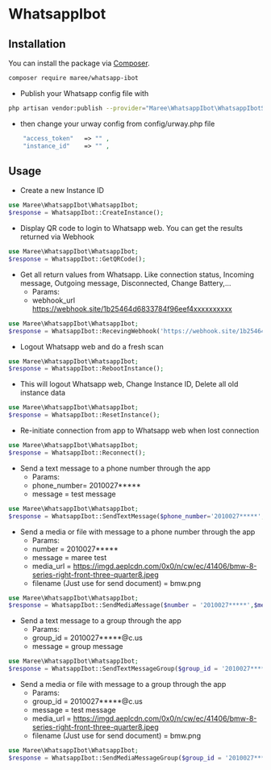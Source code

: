 # WhatsappIbot
## Installation

You can install the package via [Composer](https://getcomposer.org).

```bash
composer require maree/whatsapp-ibot
```
- Publish your Whatsapp config file with

```bash
php artisan vendor:publish --provider="Maree\WhatsappIbot\WhatsappIbotServiceProvider" --tag="whatsapp"
```
- then change your urway config from config/urway.php file

```php
    "access_token"   => "" ,
    "instance_id"    => "" ,
```
## Usage

- Create a new Instance ID

```php
use Maree\WhatsappIbot\WhatsappIbot;
$response = WhatsappIbot::CreateInstance();

```

- Display QR code to login to Whatsapp web. You can get the results returned via Webhook

```php
use Maree\WhatsappIbot\WhatsappIbot;
$response = WhatsappIbot::GetQRCode();

```

- Get all return values from Whatsapp. Like connection status, Incoming message, Outgoing message, Disconnected, Change Battery,...
	- Params:
	- webhook_url	https://webhook.site/1b25464d6833784f96eef4xxxxxxxxxx

```php
use Maree\WhatsappIbot\WhatsappIbot;
$response = WhatsappIbot::RecevingWebhook('https://webhook.site/1b25464d6833784f96eef4xxxxxxxxxx');

```

- Logout Whatsapp web and do a fresh scan

```php
use Maree\WhatsappIbot\WhatsappIbot;
$response = WhatsappIbot::RebootInstance();

```

- This will logout Whatsapp web, Change Instance ID, Delete all old instance data

```php
use Maree\WhatsappIbot\WhatsappIbot;
$response = WhatsappIbot::ResetInstance();

```

- Re-initiate connection from app to Whatsapp web when lost connection

```php
use Maree\WhatsappIbot\WhatsappIbot;
$response = WhatsappIbot::Reconnect();

```

- Send a text message to a phone number through the app
	- Params:
	- phone_number= 2010027*****
	- message	= test message

```php
use Maree\WhatsappIbot\WhatsappIbot;
$response = WhatsappIbot::SendTextMessage($phone_number='2010027*****','maree test');

```

- Send a media or file with message to a phone number through the app
	- Params:
	- number	= 2010027*****
	- message	= maree test
	- media_url = https://imgd.aeplcdn.com/0x0/n/cw/ec/41406/bmw-8-series-right-front-three-quarter8.jpeg
	- filename (Just use for send document) =	bmw.png

```php
use Maree\WhatsappIbot\WhatsappIbot;
$response = WhatsappIbot::SendMediaMessage($number = '2010027*****',$message = 'media',$media_url = 'https://imgd.aeplcdn.com/0x0/n/cw/ec/41406/bmw-8-series-right-front-three-quarter8.jpeg',$filename = 'bmw');

```


- Send a text message to a group through the app
	- Params:
	- group_id = 2010027*****@c.us
	- message  = group message

```php
use Maree\WhatsappIbot\WhatsappIbot;
$response = WhatsappIbot::SendTextMessageGroup($group_id = '2010027*****@c.us',$message = 'group message');

```

- Send a media or file with message to a group through the app
	- Params:
	- group_id = 2010027*****@c.us
	- message	 = test message
	- media_url = https://imgd.aeplcdn.com/0x0/n/cw/ec/41406/bmw-8-series-right-front-three-quarter8.jpeg
	- filename (Just use for send document) =	bmw.png

```php
use Maree\WhatsappIbot\WhatsappIbot;
$response = WhatsappIbot::SendMediaMessageGroup($group_id = '2010027*****@c.us',$message = 'group message',$media_url = 'https://www.mercedes-benz-mena.com/ar/passengercars/mercedes-benz-cars/models/gle/coupe-c167/explore/highlights/_jcr_content/contentgallerycontainer/par/contentgallery/par/contentgallerytile_58586423/image.MQ6.8.20191119092227.jpeg',$filename = 'media group');

```
